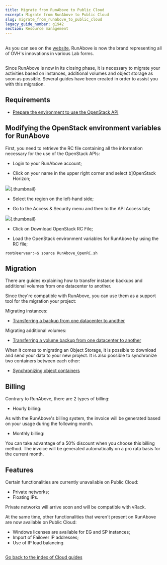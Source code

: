 ```yaml
---
title: Migrate from RunAbove to Public Cloud
excerpt: Migrate from RunAbove to Public Cloud
slug: migrate_from_runabove_to_public_cloud
legacy_guide_number: g1942
section: Resource management
---
```



## 
As you can see on the [website](https://www.runabove.com/index.xml), RunAbove is now the brand representing all of OVH's innovations in various Lab forms.


## 
Since RunAbove is now in its closing phase, it is necessary to migrate your activities based on instances, additional volumes and object storage as soon as possible. Several guides have been created in order to assist you with this migration.


## Requirements

- [Prepare the environment to use the OpenStack API]({legacy}1851)




## Modifying the OpenStack environment variables for RunAbove
First, you need to retrieve the RC file containing all the information necessary for the use of the OpenStack APIs:


- Login to your RunAbove account;

- Click on your name in the upper right corner and select b]OpenStack Horizon;



![](images/img_3038.jpg){.thumbnail}

- Select the region on the left-hand side;

- Go to the Access & Security menu and then to the API Access tab;



![](images/img_3039.jpg){.thumbnail}

- Click on Download OpenStack RC File;

- Load the OpenStack environment variables for RunAbove by using the RC file;


```
root@serveur:~$ source RunAbove_OpenRC.sh
```





## Migration
There are guides explaining how to transfer instance backups and additional volumes from one datacenter to another.

Since they're compatible with RunAbove, you can use them as a support tool for the migration your project:

Migrating instances:


- [Transferring a backup from one datacenter to another]({legacy}1853)


Migrating additional volumes:

- [Transferring a volume backup from one datacenter to another]({legacy}1941)


When it comes to migrating an Object Storage, it is possible to download and send your data to your new project. It is also possible to synchronize two containers between each other:


- [Synchronizing object containers]({legacy}1919)




## Billing
Contrary to RunAbove, there are 2 types of billing:


- Hourly billing: 

As with the RunAbove's billing system, the invoice will be generated based on your usage during the following month.


- Monthly billing: 

You can take advantage of a 50% discount when you choose this billing method. The invoice will be generated automatically on a pro rata basis for the current month.


## Features
Certain functionalities are currently unavailable on Public Cloud:


- Private networks;
- Floating IPs.


Private networks will arrive soon and will be compatible with vRack.

At the same time, other functionalities that weren't present on RunAbove are now available on Public Cloud:


- Windows licenses are available for EG and SP instances;
- Import of Failover IP addresses;
- Use of IP load balancing




## 
[Go back to the index of Cloud guides]({legacy}1785)

